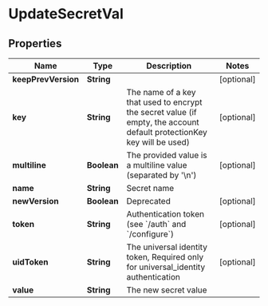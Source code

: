 

# UpdateSecretVal

## Properties

Name | Type | Description | Notes
------------ | ------------- | ------------- | -------------
**keepPrevVersion** | **String** |  |  [optional]
**key** | **String** | The name of a key that used to encrypt the secret value (if empty, the account default protectionKey key will be used) |  [optional]
**multiline** | **Boolean** | The provided value is a multiline value (separated by &#39;\\n&#39;) |  [optional]
**name** | **String** | Secret name | 
**newVersion** | **Boolean** | Deprecated |  [optional]
**token** | **String** | Authentication token (see &#x60;/auth&#x60; and &#x60;/configure&#x60;) |  [optional]
**uidToken** | **String** | The universal identity token, Required only for universal_identity authentication |  [optional]
**value** | **String** | The new secret value | 



